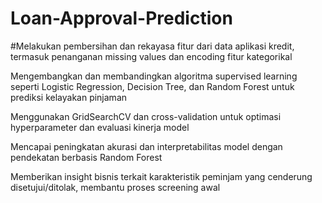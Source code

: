 # Loan-Approval-Prediction
#Melakukan pembersihan dan rekayasa fitur dari data aplikasi kredit, termasuk penanganan missing values dan encoding fitur kategorikal

Mengembangkan dan membandingkan algoritma supervised learning seperti Logistic Regression, Decision Tree, dan Random Forest untuk prediksi kelayakan pinjaman

Menggunakan GridSearchCV dan cross-validation untuk optimasi hyperparameter dan evaluasi kinerja model

Mencapai peningkatan akurasi dan interpretabilitas model dengan pendekatan berbasis Random Forest

Memberikan insight bisnis terkait karakteristik peminjam yang cenderung disetujui/ditolak, membantu proses screening awal
